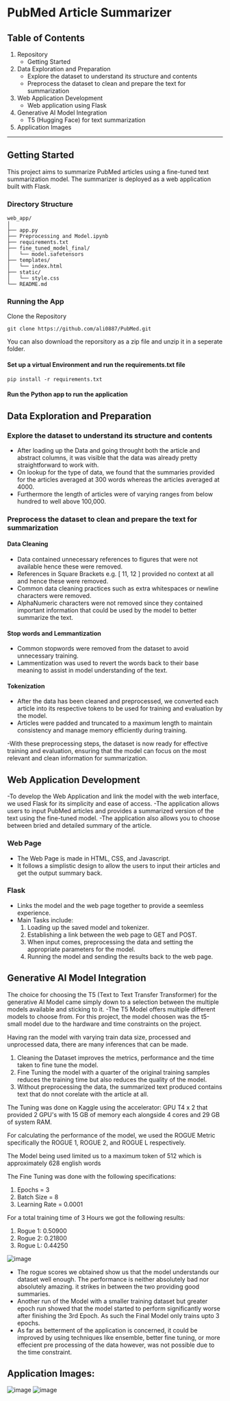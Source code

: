 # PubMed Article Summarizer

## Table of Contents

1. Repository
   - Getting Started
2. Data Exploration and Preparation
   - Explore the dataset to understand its structure and contents
   - Preprocess the dataset to clean and prepare the text for summarization
3. Web Application Development
   - Web application using Flask
4. Generative AI Model Integration
   - T5 (Hugging Face) for text summarization
5. Application Images

--------------------------------------------------------------------------------------------------------------------------------------------------------------------------------------------------------

## Getting Started
This project aims to summarize PubMed articles using a fine-tuned text summarization model. The summarizer is deployed as a web application built with Flask.

### Directory Structure

```plaintext
web_app/
│
├── app.py
├── Preprocessing and Model.ipynb
├── requirements.txt
├── fine_tuned_model_final/
│   └── model.safetensors
├── templates/
│   └── index.html
├── static/
│   └── style.css
└── README.md
```

### Running the App

Clone the Repository 
```shell
git clone https://github.com/ali0887/PubMed.git
```
You can also download the reporsitory as a zip file and unzip it in a seperate folder.

#### Set up a virtual Environment and run the requirements.txt file
```shell
pip install -r requirements.txt
```
#### Run the Python app to run the application

## Data Exploration and Preparation

### Explore the dataset to understand its structure and contents
- After loading up the Data and going throught both the article and abstract columns, it was visible that the data was already pretty straightforward to work with.
- On lookup for the type of data, we found that the summaries provided for the articles averaged at 300 words whereas the articles averaged at 4000.
- Furthermore the length of articles were of varying ranges from below hundred to well above 100,000.

### Preprocess the dataset to clean and prepare the text for summarization
#### Data Cleaning
- Data contained unnecessary references to figures that were not available hence these were removed.
- References in Square Brackets e.g. [ 11, 12 ] provided no context at all and hence these were removed.
- Common data cleaning practices such as extra whitespaces or newline characters were removed.
- AlphaNumeric characters were not removed since they contained important information that could be used by the model to better summarize the text.

#### Stop words and Lemmantization
- Common stopwords were removed from the dataset to avoid unnecessary training.
- Lammentization was used to revert the words back to their base meaning to assist in model understanding of the text.

#### Tokenization
- After the data has been cleaned and preprocessed, we converted each article into its respective tokens to be used for training and evaluation by the model.
- Articles were padded and truncated to a maximum length to maintain consistency and manage memory efficiently during training.

-With these preprocessing steps, the dataset is now ready for effective training and evaluation, ensuring that the model can focus on the most relevant and clean information for summarization.


## Web Application Development

-To develop the Web Application and link the model with the web interface, we used Flask for its simplicity and ease of access.
-The application allows users to input PubMed articles and provides a summarized version of the text using the fine-tuned model.
-The application also allows you to choose between bried and detailed summary of the article.

### Web Page
- The Web Page is made in HTML, CSS, and Javascript.
- It follows a simplistic design to allow the users to input their articles and get the output summary back.

### Flask
- Links the model and the web page together to provide a seemless experience.
- Main Tasks include:
   1. Loading up the saved model and tokenizer.
   2. Establishing a link between the web page to GET and POST.
   3. When input comes, preprocessing the data and setting the appropriate parameters for the model.
   4. Running the model and sending the results back to the web page.
      

## Generative AI Model Integration

The choice for choosing the T5 (Text to Text Transfer Transformer) for the generative AI Model came simply down to a selection between the multiple models available and sticking to it.
-The T5 Model offers multiple different models to choose from. For this project, the model choosen was the t5-small model due to the hardware and time constraints on the project.

Having ran the model with varying train data size, processed and unprocessed data, there are many inferences that can be made.
1. Cleaning the Dataset improves the metrics, performance and the time taken to fine tune the model.
2. Fine Tuning the model with a quarter of the original training samples reduces the training time but also reduces the quality of the model.
3. Without preprocessing the data, the summarized text produced contains text that do nnot corelate with the article at all.

The Tuning was done on Kaggle using the accelerator: GPU T4 x 2 that provided 2 GPU's with 15 GB of memory each alongside 4 cores and 29 GB of system RAM.

For calculating the performance of the model, we used the ROGUE Metric specifically the ROGUE 1, ROGUE 2, and ROGUE L respectively.

The Model being used limited us to a maximum token of 512 which is approximately 628 english words

The Fine Tuning was done with the following specifications:
   1. Epochs = 3
   2. Batch Size = 8
   3. Learning Rate = 0.0001

For a total training time of 3 Hours we got the following results:
   1. Rogue 1: 0.50900
   2. Rogue 2: 0.21800
   3. Rogue L: 0.44250

![image](https://github.com/ali0887/PubMed/assets/110498074/456ee4b1-51da-45c5-990d-722432628d29)


- The rogue scores we obtained show us that the model understands our dataset well enough. The performance is neither absolutely bad nor absolutely amazing. it strikes in between the two providing good summaries.
- Another run of the Model with a smaller training dataset but greater epoch run showed that the model started to perform significantly worse after finishing the 3rd Epoch. As such the Final Model only trains upto 3 epochs.
- As far as betterment of the application is concerned, it could be improved by using techniques like ensemble, better fine tuning, or more effecient pre processing of the data however, was not possible due to the time constraint.


## Application Images:
![image](https://github.com/ali0887/PubMed/assets/110498074/f6766b8a-ed68-43a6-94ac-8fc513af84e6)
![image](https://github.com/ali0887/PubMed/assets/110498074/55f15e5d-3a41-4b9d-9d73-19dc53da65a2)


